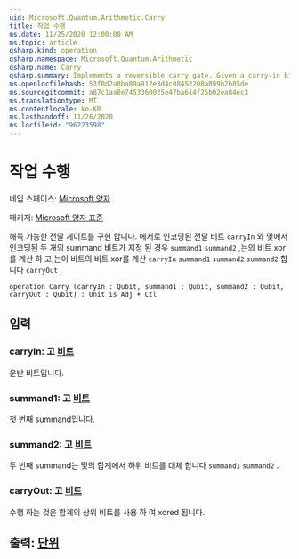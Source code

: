 ```yaml
---
uid: Microsoft.Quantum.Arithmetic.Carry
title: 작업 수행
ms.date: 11/25/2020 12:00:00 AM
ms.topic: article
qsharp.kind: operation
qsharp.namespace: Microsoft.Quantum.Arithmetic
qsharp.name: Carry
qsharp.summary: Implements a reversible carry gate. Given a carry-in bit encoded in qubit `carryIn` and two summand bits encoded in `summand1` and `summand2`, computes the bitwise xor of `carryIn`, `summand1` and `summand2` in the qubit `summand2` and the carry-out is xored to the qubit `carryOut`.
ms.openlocfilehash: 53f8d2a8ba89a912e3d4c08452208a899b2b85de
ms.sourcegitcommit: a87c1aa8e7453360025e47ba614f25b02ea84ec3
ms.translationtype: MT
ms.contentlocale: ko-KR
ms.lasthandoff: 11/26/2020
ms.locfileid: "96223598"
---
```

# <a name="carry-operation"></a>작업 수행

네임 스페이스: [Microsoft 양자](xref:Microsoft.Quantum.Arithmetic)

패키지: [Microsoft 양자 표준](https://nuget.org/packages/Microsoft.Quantum.Standard)


해독 가능한 전달 게이트를 구현 합니다. 에서로 인코딩된 전달 비트 `carryIn` 와 및에서 인코딩된 두 개의 summand 비트가 지정 된 경우 `summand1` `summand2` ,는의 비트 xor를 계산 하 고,는이 비트의 비트 xor를 계산 `carryIn` `summand1` `summand2` `summand2` 합니다 `carryOut` .

```qsharp
operation Carry (carryIn : Qubit, summand1 : Qubit, summand2 : Qubit, carryOut : Qubit) : Unit is Adj + Ctl
```


## <a name="input"></a>입력

### <a name="carryin--qubit"></a>carryIn: 고 [비트](xref:microsoft.quantum.lang-ref.qubit)

운반 비트입니다.


### <a name="summand1--qubit"></a>summand1: 고 [비트](xref:microsoft.quantum.lang-ref.qubit)

첫 번째 summand입니다.


### <a name="summand2--qubit"></a>summand2: 고 [비트](xref:microsoft.quantum.lang-ref.qubit)

두 번째 summand는 및의 합계에서 하위 비트를 대체 합니다 `summand1` `summand2` .


### <a name="carryout--qubit"></a>carryOut: 고 [비트](xref:microsoft.quantum.lang-ref.qubit)

수행 하는 것은 합계의 상위 비트를 사용 하 여 xored 됩니다.



## <a name="output--unit"></a>출력: [단위](xref:microsoft.quantum.lang-ref.unit)

